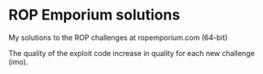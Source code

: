 # ROP Emporium solutions
My solutions to the ROP challenges at ropemporium.com (64-bit)

The quality of the exploit code increase in quality for each new challenge (imo). 
